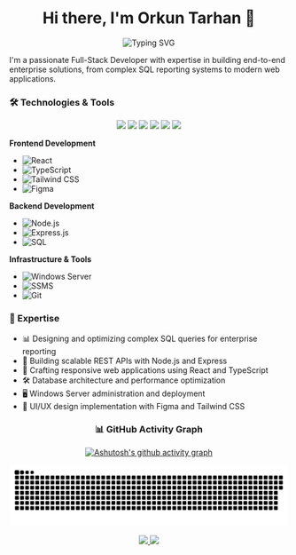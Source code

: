 <div align="center">
  
  # Hi there, I'm Orkun Tarhan 👋
  
  ![Typing SVG](https://readme-typing-svg.demolab.com?font=Fira+Code&pause=1000&color=36BCF7FF&center=true&vCenter=true&width=435&lines=Full-Stack+Developer;System+Analyst;Database+Developer;Windows+Server+Administrator;)
</div>

I'm a passionate Full-Stack Developer with expertise in building end-to-end enterprise solutions, from complex SQL reporting systems to modern web applications.


### 🛠️ Technologies & Tools

<div align="center">

![](https://img.shields.io/badge/OS-macOS-informational?style=flat&logo=apple&logoColor=white&color=2bbc8a)
![](https://img.shields.io/badge/Editor-VSCode-informational?style=flat&logo=visualstudiocode&logoColor=white&color=2bbc8a)
![](https://img.shields.io/badge/Code-React-informational?style=flat&logo=react&logoColor=white&color=2bbc8a)
![](https://img.shields.io/badge/Code-TypeScript-informational?style=flat&logo=typescript&logoColor=white&color=2bbc8a)
![](https://img.shields.io/badge/Code-Node.js-informational?style=flat&logo=node.js&logoColor=white&color=2bbc8a)
![](https://img.shields.io/badge/Tools-SQL_Server-informational?style=flat&logo=microsoft-sql-server&logoColor=white&color=2bbc8a)

</div>

**Frontend Development**
- ![React](https://img.shields.io/badge/-React-61DAFB?logo=react&logoColor=black&style=flat)
- ![TypeScript](https://img.shields.io/badge/-TypeScript-3178C6?logo=typescript&logoColor=white&style=flat)
- ![Tailwind CSS](https://img.shields.io/badge/-Tailwind_CSS-38B2AC?logo=tailwind-css&logoColor=white&style=flat)
- ![Figma](https://img.shields.io/badge/-Figma-F24E1E?logo=figma&logoColor=white&style=flat)

**Backend Development**
- ![Node.js](https://img.shields.io/badge/-Node.js-339933?logo=node.js&logoColor=white&style=flat)
- ![Express.js](https://img.shields.io/badge/-Express.js-000000?logo=express&logoColor=white&style=flat)
- ![SQL](https://img.shields.io/badge/-SQL-CC2927?logo=microsoft-sql-server&logoColor=white&style=flat)

**Infrastructure & Tools**
- ![Windows Server](https://img.shields.io/badge/-Windows_Server-0078D6?logo=windows&logoColor=white&style=flat)
- ![SSMS](https://img.shields.io/badge/-SQL_Server_Management_Studio-CC2927?logo=microsoft-sql-server&logoColor=white&style=flat)
- ![Git](https://img.shields.io/badge/-Git-F05032?logo=git&logoColor=white&style=flat)

### 🎯 Expertise

- 📊 Designing and optimizing complex SQL queries for enterprise reporting
- 🔧 Building scalable REST APIs with Node.js and Express
- 🎨 Crafting responsive web applications using React and TypeScript
- 🛠️ Database architecture and performance optimization
- 🖥️ Windows Server administration and deployment
- 📱 UI/UX design implementation with Figma and Tailwind CSS


<div align="center">
  
  ### 📊 GitHub Activity Graph
  
  [![Ashutosh's github activity graph](https://github-readme-activity-graph.vercel.app/graph?username=orkuntar&theme=tokyo-night)](https://github.com/ashutosh00710/github-readme-activity-graph)
  
  <p align="center">
    <img src="https://raw.githubusercontent.com/mikyll/mikyll/output/github-contribution-grid-snake.svg" alt="snake"/>
  </p>
</div>

<!-- Social Links with Animation -->
<div align="center">
  <a href="https://www.linkedin.com/in/orkuntarhan/">
    <img height="50" src="https://user-images.githubusercontent.com/46517096/166973395-19676cd8-f8ec-4abf-83ff-da8243505b82.png"/>
  </a>
  <a href="mailto:orkuntar@gmail.com">
    <img height="50" src="https://img.shields.io/badge/Gmail-D14836?style=for-the-badge&logo=gmail&logoColor=white"/>
  </a>
</div>
